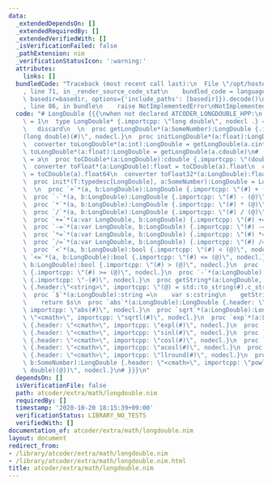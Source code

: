 ```yaml
---
data:
  _extendedDependsOn: []
  _extendedRequiredBy: []
  _extendedVerifiedWith: []
  _isVerificationFailed: false
  _pathExtension: nim
  _verificationStatusIcon: ':warning:'
  attributes:
    links: []
  bundledCode: "Traceback (most recent call last):\n  File \"/opt/hostedtoolcache/Python/3.10.0/x64/lib/python3.10/site-packages/onlinejudge_verify/documentation/build.py\"\
    , line 71, in _render_source_code_stat\n    bundled_code = language.bundle(stat.path,\
    \ basedir=basedir, options={'include_paths': [basedir]}).decode()\n  File \"/opt/hostedtoolcache/Python/3.10.0/x64/lib/python3.10/site-packages/onlinejudge_verify/languages/nim.py\"\
    , line 86, in bundle\n    raise NotImplementedError\nNotImplementedError\n"
  code: "# LongDouble {{{\nwhen not declared ATCODER_LONGDOUBLE_HPP:\n  const ATCODER_LONGDOUBLE_HPP*\
    \ = 1\n  type LongDouble* {.importcpp: \"long double\", nodecl .} = object\n \
    \   discard\n  \n  proc getLongDouble*(a:SomeNumber):LongDouble {.importcpp: \"\
    (long double)(#)\", nodecl.}\n  proc initLongDouble*(a:float):LongDouble = getLongDouble(a.cdouble)\n\
    \  converter toLongDouble*(a:int):LongDouble = getLongDouble(a.cint)\n  converter\
    \ toLongDouble*(a:float):LongDouble = getLongDouble(a.cdouble)\n#  converter toLongDouble*(a:LongDouble):LongDouble\
    \ = a\n  proc toCDouble*(a:LongDouble):cdouble {.importcpp: \"(double)(#)\", nodecl.}\n\
    \  converter toFloat*(a:LongDouble):float = toCDouble(a).float\n  converter toFloat64*(a:LongDouble):float64\
    \ = toCDouble(a).float64\n  converter toFloat32*(a:LongDouble):float32 = toCDouble(a).float32\n\
    \  proc init*(T:typedesc[LongDouble], a:SomeNumber):LongDouble = LongDouble(a)\n\
    \  \n  proc `+`*(a, b:LongDouble):LongDouble {.importcpp: \"(#) + (@)\", nodecl.}\n\
    \  proc `-`*(a, b:LongDouble):LongDouble {.importcpp: \"(#) - (@)\", nodecl.}\n\
    \  proc `*`*(a, b:LongDouble):LongDouble {.importcpp: \"(#) * (@)\", nodecl.}\n\
    \  proc `/`*(a, b:LongDouble):LongDouble {.importcpp: \"(#) / (@)\", nodecl.}\n\
    \  proc `+=`*(a:var LongDouble, b:LongDouble) {.importcpp: \"(#) += (@)\", nodecl.}\n\
    \  proc `-=`*(a:var LongDouble, b:LongDouble) {.importcpp: \"(#) -= (@)\", nodecl.}\n\
    \  proc `*=`*(a:var LongDouble, b:LongDouble) {.importcpp: \"(#) *= (@)\", nodecl.}\n\
    \  proc `/=`*(a:var LongDouble, b:LongDouble) {.importcpp: \"(#) /= (@)\", nodecl.}\n\
    \  proc `<`*(a, b:LongDouble):bool {.importcpp: \"(#) < (@)\", nodecl.}\n  proc\
    \ `<=`*(a, b:LongDouble):bool {.importcpp: \"(#) <= (@)\", nodecl.}\n  proc `>`*(a,\
    \ b:LongDouble):bool {.importcpp: \"(#) > (@)\", nodecl.}\n  proc `>=`*(a, b:LongDouble):bool\
    \ {.importcpp: \"(#) >= (@)\", nodecl.}\n  proc `-`*(a:LongDouble):LongDouble\
    \ {.importcpp: \"-(#)\", nodecl.}\n  proc getString*(a:LongDouble, s:var cstring)\
    \ {.header:\"<string>\", importcpp: \"(@) = std::to_string(#).c_str()\", nodecl.}\n\
    \  proc `$`*(a:LongDouble):string =\n    var s:cstring\n    getString(a, s)\n\
    \    return $s\n  proc `abs`*(a:LongDouble):LongDouble {.header: \"<cmath>\",\
    \ importcpp: \"abs(#)\", nodecl.}\n  proc `sqrt`*(a:LongDouble):LongDouble {.header:\
    \ \"<cmath>\", importcpp: \"sqrtl(#)\", nodecl.}\n  proc `exp`*(a:LongDouble):LongDouble\
    \ {.header: \"<cmath>\", importcpp: \"expl(#)\", nodecl.}\n  proc `sin`*(a:LongDouble):LongDouble\
    \ {.header: \"<cmath>\", importcpp: \"sinl(#)\", nodecl.}\n  proc `cos`*(a:LongDouble):LongDouble\
    \ {.header: \"<cmath>\", importcpp: \"cosl(#)\", nodecl.}\n  proc `acos`*(a:LongDouble):LongDouble\
    \ {.header: \"<cmath>\", importcpp: \"acosl(#)\", nodecl.}\n  proc `llround`*(a:LongDouble):int\
    \ {.header: \"<cmath>\", importcpp: \"llround(#)\", nodecl.}\n  proc `pow`*(a:LongDouble,\
    \ b:SomeNumber):LongDouble {.header: \"<cmath>\", importcpp: \"powl((#), (long\
    \ double)(@))\", nodecl.}\n# }}}\n"
  dependsOn: []
  isVerificationFile: false
  path: atcoder/extra/math/longdouble.nim
  requiredBy: []
  timestamp: '2020-10-20 18:15:39+09:00'
  verificationStatus: LIBRARY_NO_TESTS
  verifiedWith: []
documentation_of: atcoder/extra/math/longdouble.nim
layout: document
redirect_from:
- /library/atcoder/extra/math/longdouble.nim
- /library/atcoder/extra/math/longdouble.nim.html
title: atcoder/extra/math/longdouble.nim
---
```

